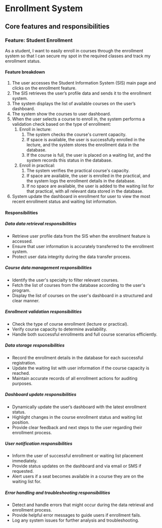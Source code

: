# Enrollment System

## Core features and responsibilities

### Feature: Student Enrollment

As a student, I want to easily enroll in courses through the enrollment system so that I can secure my spot in the required classes and track my enrollment status.

#### Feature breakdown

1. The user accesses the Student Information System (SIS) main page and clicks on the enrollment feature.
2. The SIS retrieves the user’s profile data and sends it to the enrollment system.
3. The system displays the list of available courses on the user’s dashboard.
4. The system show the courses to user dashboard.
5. When the user selects a course to enroll in, the system performs a validation check based on the type of enrollment:
   1. Enroll in lecture:
      1. The system checks the course's current capacity.
      2. If space is available, the user is successfully enrolled in the lecture, and the system stores the enrollment data in the database.
      3. If the course is full, the user is placed on a waiting list, and the system records this status in the database.
   2. Enroll in practical:
      1. The system verifies the practical course's capacity.
      2. If space are available, the user is enrolled in the practical, and the system logs the enrollment details in the database.
      3. If no space are available, the user is added to the waiting list for that practical, with all relevant data stored in the database.
6. System update the dashboard in enrollment for user to view the most recent enrollment status and waiting list information.
   
#### Responsibilities

##### Data data retrieval responsibilities
* Retrieve user profile data from the SIS when the enrollment feature is accessed.
* Ensure that user information is accurately transferred to the enrollment system.
* Protect user data integrity during the data transfer process.

##### Course data management responsibilities
* Identify the user's specialty to filter relevant courses.
* Fetch the list of courses from the database according to the user's program.
* Display the list of courses on the user's dashboard in a structured and clear manner.

##### Enrollment validation responsibilities
* Check the type of course enrollment (lecture or practical).
* Verify course capacity to determine availability.
* Handle both successful enrollments and full course scenarios efficiently.

##### Data storage responsibilities
* Record the enrollment details in the database for each successful registration.
* Update the waiting list with user information if the course capacity is reached.
* Maintain accurate records of all enrollment actions for auditing purposes.

##### Dashboard update responsibilities
* Dynamically update the user’s dashboard with the latest enrollment status.
* Highlight changes in the course enrollment status and waiting list position.
* Provide clear feedback and next steps to the user regarding their enrollment process.

##### User notification responsibilities

* Inform the user of successful enrollment or waiting list placement immediately.
* Provide status updates on the dashboard and via email or SMS if requested.
* Alert users if a seat becomes available in a course they are on the waiting list for.

##### Error handling and troubleshooting responsibilities

* Detect and handle errors that might occur during the data retrieval and enrollment process.
* Provide helpful error messages to guide users if enrollment fails.
* Log any system issues for further analysis and troubleshooting.
